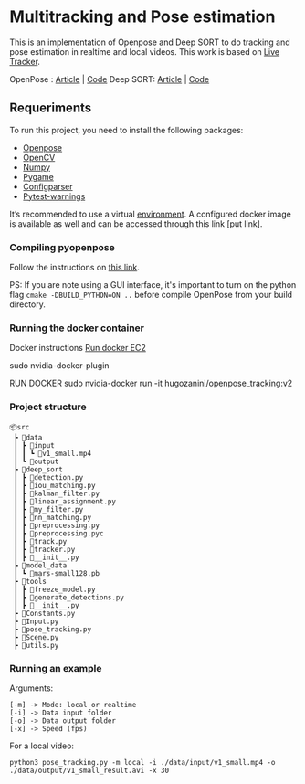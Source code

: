 # Multitracking and Pose estimation 

This is an implementation of Openpose and  Deep SORT to do tracking and pose estimation in realtime and local videos. This work is based on [Live Tracker](https://github.com/ortegatron/liveposetracker).

OpenPose :  [Article](https://arxiv.org/pdf/1811.11975.pdf)  | [Code](https://github.com/CMU-Perceptual-Computing-Lab/openpose)
Deep SORT: [Article](https://arxiv.org/pdf/1602.00763.pdf) |  [Code](https://github.com/abewley/sort)


## Requeriments
To run this project, you need to install the following packages:
- [Openpose ]([https://github.com/CMU-Perceptual-Computing-Lab/openpose](https://github.com/CMU-Perceptual-Computing-Lab/openpose))
- [OpenCV](https://pypi.org/project/opencv-python/)
- [Numpy](https://pypi.org/project/numpy/)
- [Pygame](https://pypi.org/project/pygame/)
- [Configparser](https://pypi.org/project/configparser/)
- [Pytest-warnings](pip%20install%20pytest-warnings)

It’s recommended to use a virtual  [environment](https://help.dreamhost.com/hc/en-us/articles/115000695551-Installing-and-using-virtualenv-with-Python-3).  A configured docker image is available  as well and can be accessed through this link [put link].

### Compiling pyopenpose
Follow the instructions on [this link](https://medium.com/@robinandreaureni/python-openpose-installation-3fd3a58d4887).

PS: If you are note using a GUI interface, it's important to turn on the python flag  `cmake -DBUILD_PYTHON=ON ..`  before compile OpenPose from your build directory.

### Running the docker container

Docker instructions 
[Run docker EC2](https://michaelsobrepera.com/guides/openposeaws.html)

sudo nvidia-docker-plugin

RUN DOCKER sudo nvidia-docker run -it hugozanini/openpose_tracking:v2

### Project structure
```
📦src  
 ┣ 📂data  
 ┃ ┣ 📂input  
 ┃ ┃ ┗ 📜v1_small.mp4  
 ┃ ┗ 📂output  
 ┣ 📂deep_sort  
 ┃ ┣ 📜detection.py  
 ┃ ┣ 📜iou_matching.py  
 ┃ ┣ 📜kalman_filter.py  
 ┃ ┣ 📜linear_assignment.py  
 ┃ ┣ 📜my_filter.py  
 ┃ ┣ 📜nn_matching.py  
 ┃ ┣ 📜preprocessing.py  
 ┃ ┣ 📜preprocessing.pyc  
 ┃ ┣ 📜track.py  
 ┃ ┣ 📜tracker.py  
 ┃ ┣ 📜__init__.py  
 ┣ 📂model_data  
 ┃ ┗ 📜mars-small128.pb  
 ┣ 📂tools  
 ┃ ┣ 📜freeze_model.py  
 ┃ ┣ 📜generate_detections.py  
 ┃ ┣ 📜__init__.py    
 ┣ 📜Constants.py  
 ┣ 📜Input.py   
 ┣ 📜pose_tracking.py  
 ┣ 📜Scene.py  
 ┣ 📜utils.py  
```
### Running an example

Arguments:
```
[-m] -> Mode: local or realtime
[-i] -> Data input folder
[-o] -> Data output folder
[-x] -> Speed (fps)
```
For a local video:

    python3 pose_tracking.py -m local -i ./data/input/v1_small.mp4 -o ./data/output/v1_small_result.avi -x 30
